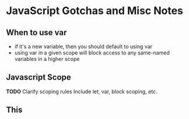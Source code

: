 JavaScript Gotchas and Misc Notes
=============

## When to use var
- if it's a new variable, then you should default to using var
- using var in a given scope will block access to any same-named variables in a higher scope

## Javascript Scope
**TODO** Clarify scoping rules Include let, var, block scoping, etc.

## This
